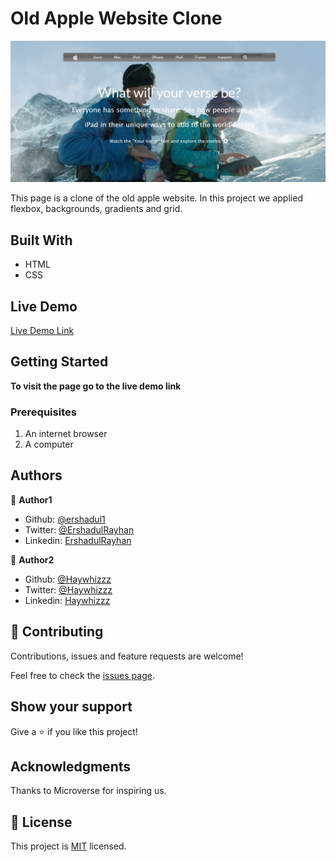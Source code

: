 # Old Apple Website Clone

![screenshot](assets/img/sreenshot-old-apple.png)


This page is a clone of the old apple website. In this project we applied flexbox, backgrounds, gradients and grid.

## Built With

- HTML
- CSS

## Live Demo

[Live Demo Link](https://compassionate-thompson-502b28.netlify.app/)


## Getting Started

**To visit the page go to the live demo link**

### Prerequisites

1. An internet browser
2. A computer


## Authors

👤 **Author1**

- Github: [@ershadul1](https://github.com/ershadul1)
- Twitter: [@ErshadulRayhan](https://twitter.com/ErshadulRayhan)
- Linkedin: [ErshadulRayhan](https://www.linkedin.com/in/ershadul-hakim-rayhan-a5a17649/)

👤 **Author2**

- Github: [@Haywhizzz](https://github.com/Haywhizzz )
- Twitter: [@Haywhizzz](https://twitter.com/Haywhizzz)
- Linkedin: [Haywhizzz](https://www.linkedin.com/in/oyeleke-ayomide-b962421a6/)

## 🤝 Contributing

Contributions, issues and feature requests are welcome!

Feel free to check the [issues page](https://github.com/Haywhizzz/Old-Apple-clone/issues).

## Show your support

Give a ⭐️ if you like this project!

## Acknowledgments

Thanks to Microverse for inspiring us.

## 📝 License

This project is [MIT](lic.url) licensed.
